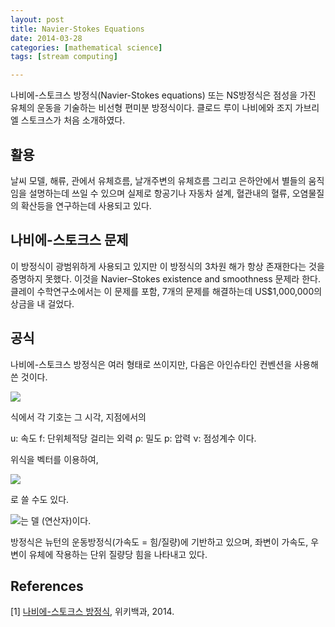 ```yaml
---
layout: post
title: Navier-Stokes Equations
date: 2014-03-28
categories: [mathematical science]
tags: [stream computing]

---
```


나비에-스토크스 방정식(Navier-Stokes equations) 또는 NS방정식은 점성을 가진 유체의 운동을 기술하는 비선형 편미분 방정식이다. 클로드 루이 나비에와 조지 가브리엘 스토크스가 처음 소개하였다.

활용
---

날씨 모델, 해류, 관에서 유체흐름, 날개주변의 유체흐름 그리고 은하안에서 별들의 움직임을 설명하는데 쓰일 수 있으며 실제로 항공기나 자동차 설계, 혈관내의 혈류, 오염물질의 확산등을 연구하는데 사용되고 있다.

나비에-스토크스 문제
---

이 방정식이 광범위하게 사용되고 있지만 이 방정식의 3차원 해가 항상 존재한다는 것을 증명하지 못했다. 이것을 Navier–Stokes existence and smoothness 문제라 한다. 클레이 수학연구소에서는 이 문제를 포함, 7개의 문제를 해결하는데 US$1,000,000의 상금을 내 걸었다.

공식
---

나비에-스토크스 방정식은 여러 형태로 쓰이지만, 다음은 아인슈타인 컨벤션을 사용해 쓴 것이다.

![](http://sungsoo.github.com/images/navier-stokes.png)

식에서 각 기호는 그 시각, 지점에서의

u: 속도 f: 단위체적당 걸리는 외력 ρ: 밀도 p: 압력 ν: 점성계수 이다.


위식을 벡터를 이용하여,


![](http://sungsoo.github.com/images/ns-eqn02.png)

로 쓸 수도 있다.

![](http://sungsoo.github.com/images/dell.png)는 델 (연산자)이다.

방정식은 뉴턴의 운동방정식(가속도 = 힘/질량)에 기반하고 있으며, 좌변이 가속도, 우변이 유체에 작용하는 단위 질량당 힘을 나타내고 있다.


References
---
[1] [나비에-스토크스 방정식](http://ko.wikipedia.org/wiki/%EB%82%98%EB%B9%84%EC%97%90-%EC%8A%A4%ED%86%A0%ED%81%AC%EC%8A%A4_%EB%B0%A9%EC%A0%95%EC%8B%9D), 위키백과, 2014.

